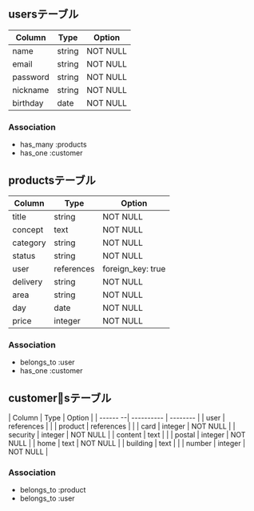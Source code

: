 ## usersテーブル

| Column   | Type   | Option   |
| -------- | ------ | -------- |
| name     | string | NOT NULL |
| email    | string | NOT NULL |
| password | string | NOT NULL |
| nickname | string | NOT NULL |
| birthday | date   | NOT NULL |

### Association
 - has_many :products
 - has_one :customer

 ## productsテーブル

| Column   | Type       | Option            |
| -------- | ---------- | ----------------- |
| title    | string     | NOT NULL          |
| concept  | text       | NOT NULL          |
| category | string     | NOT NULL          |
| status   | string     | NOT NULL          |
| user     | references | foreign_key: true |
| delivery | string     | NOT NULL          |
| area     | string     | NOT NULL          |
| day      | date       | NOT NULL          |
| price    | integer    | NOT NULL          |

### Association
 - belongs_to :user
 - has_one :customer

## customersテーブル

| Column   | Type       | Option   |
| ------ --| ---------- | -------- |
| user     | references |          |
| product  | references |          |
| card     | integer    | NOT NULL |
| security | integer    | NOT NULL |
| content  | text       |          |
| postal   | integer    | NOT NULL |
| home     | text       | NOT NULL |
| building | text       |          |
| number   | integer    | NOT NULL |

### Association
 - belongs_to :product
 - belongs_to :user